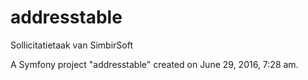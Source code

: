 # addresstable
Sollicitatietaak van SimbirSoft



A Symfony project "addresstable" created on June 29, 2016, 7:28 am.

